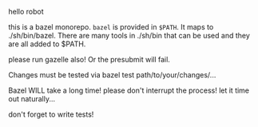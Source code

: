 hello robot

this is a bazel monorepo. `bazel` is provided in `$PATH`. It maps to ./sh/bin/bazel. There are many tools in ./sh/bin that can be used and they are all added to $PATH.

please run gazelle also! Or the presubmit will fail.

Changes must be tested via bazel test path/to/your/changes/...

Bazel WILL take a long time! please don't interrupt the process! let it time out naturally...

don't forget to write tests!
